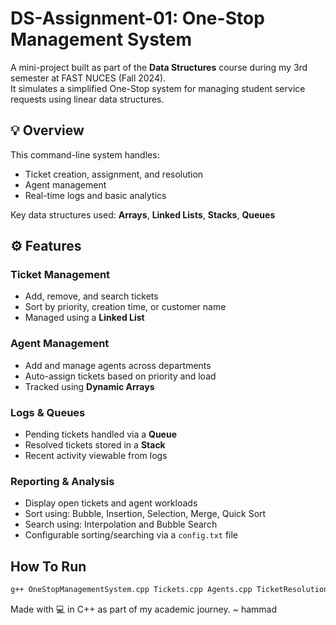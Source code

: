 # DS-Assignment-01: One-Stop Management System

A mini-project built as part of the **Data Structures** course during my 3rd semester at FAST NUCES (Fall 2024).  
It simulates a simplified One-Stop system for managing student service requests using linear data structures.

## 💡 Overview

This command-line system handles:
- Ticket creation, assignment, and resolution
- Agent management
- Real-time logs and basic analytics

Key data structures used: **Arrays**, **Linked Lists**, **Stacks**, **Queues**

## ⚙️ Features

### Ticket Management
- Add, remove, and search tickets  
- Sort by priority, creation time, or customer name  
- Managed using a **Linked List**

### Agent Management
- Add and manage agents across departments  
- Auto-assign tickets based on priority and load  
- Tracked using **Dynamic Arrays**

### Logs & Queues
- Pending tickets handled via a **Queue**  
- Resolved tickets stored in a **Stack**  
- Recent activity viewable from logs

### Reporting & Analysis
- Display open tickets and agent workloads  
- Sort using: Bubble, Insertion, Selection, Merge, Quick Sort  
- Search using: Interpolation and Bubble Search  
- Configurable sorting/searching via a `config.txt` file

## How To Run
```bash
g++ OneStopManagementSystem.cpp Tickets.cpp Agents.cpp TicketResolutionLogs.cpp ReportingAndAnalytics.cpp -o OneStopManagementSystem
```

Made with 💻 in C++ as part of my academic journey.
~ hammad